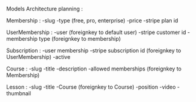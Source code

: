 Models Architecture planning : 



Membership : 
    -slug
    -type (free, pro, enterprise)
    -price
    -stripe plan id

UserMembership : 
    -user                       (foreignkey to default user)
    -stripe customer id
    -membership type            (foreignkey to membership)


Subscription : 
    -user membership
    -stripe subscription id     (foreignkey to UserMembership)
    -active


Course : 
    -slug
    -title
    -description
    -allowed memberships           (foreignkey to Membership)


Lesson : 
    -slug
    -title
    -Course                         (foreignkey to Course)
    -position
    -video
    -thumbnail 

